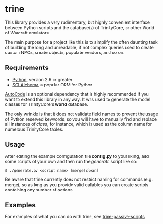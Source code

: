 trine
=====

This library provides a very rudimentary, but highly convenient interface 
between Python scripts and the database(s) of TrinityCore, or other World of
Warcraft emulators. 

The main purpose for a project like this is to simplify the often daunting task
of building the long and unreadable, if not complex queries used to create 
custom NPCs, create objects, populate vendors, and so on.

Requirements
------------

* [Python](http://python.org), version 2.6 or greater
* [SQLAlchemy](http://sqlalchemy.org), a popular ORM for Python

[AutoCode](http://code.google.com/p/sqlautocode/) is an optional dependency that
is highly recommended if you want to extend this library in any way. It was used
to generate the model classes for TrinityCore's **world** database. 

The only wrinkle is that it does not validate field names to prevent the usage 
of Python reserved keywords, so you will have to manually find and replace all 
instances of *class*, for instance, which is used as the column name for 
numerous TrinityCore tables.

Usage
-----

After editing the example configuration file **config.py** to your liking,
add some scripts of your own and then run the *generate* script like so:

    $ ./generate.py <script name> [merge|clean]

Be aware that trine currently does not restrict naming for commands (e.g. merge),
so as long as you provide valid callables you can create scripts containing any
number of actions.

Examples
--------

For examples of what you can do with trine, see [trine-passive-scripts][tps].

[tps]: http://github.com/darvid/trine-passive-scripts/